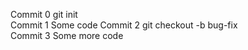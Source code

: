 Commit 0 git init<br>
Commit 1 Some code
Commit 2 git checkout -b bug-fix<br>
Commit 3 Some more code